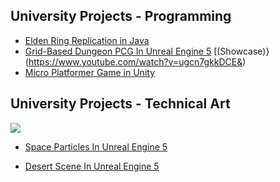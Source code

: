## University Projects - Programming
- [Elden Ring Replication in Java](https://github.com/hyynes/monash-fit2099)
- [Grid-Based Dungeon PCG In Unreal Engine 5](https://github.com/hyynes/monash-fit3097-pcg) [(Showcase)}(https://www.youtube.com/watch?v=ugcn7gkkDCE&)
- [Micro Platformer Game in Unity](https://github.com/hyynes/monash-fit3145-unity)

## University Projects - Technical Art
![](https://github.com/hyynes/monash-fit3097-vfx/blob/main/space-screensaver.gif)
- [Space Particles In Unreal Engine 5](https://github.com/hyynes/monash-fit3097-vfx)

- [Desert Scene In Unreal Engine 5](https://github.com/hyynes/monash-fit3097-scene)
